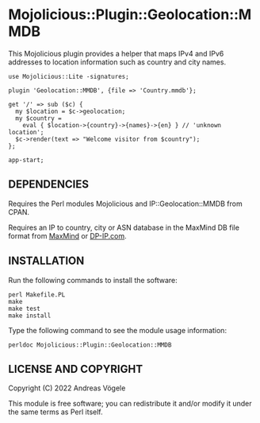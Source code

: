 # Mojolicious::Plugin::Geolocation::MMDB

This Mojolicious plugin provides a helper that maps IPv4 and IPv6 addresses to
location information such as country and city names.

    use Mojolicious::Lite -signatures;

    plugin 'Geolocation::MMDB', {file => 'Country.mmdb'};

    get '/' => sub ($c) {
      my $location = $c->geolocation;
      my $country =
        eval { $location->{country}->{names}->{en} } // 'unknown location';
      $c->render(text => "Welcome visitor from $country");
    };

    app-start;

## DEPENDENCIES

Requires the Perl modules Mojolicious and IP::Geolocation::MMDB from CPAN.

Requires an IP to country, city or ASN database in the MaxMind DB file format
from [MaxMind](https://www.maxmind.com) or [DP-IP.com](https://db-ip.com/).

## INSTALLATION

Run the following commands to install the software:

    perl Makefile.PL
    make
    make test
    make install

Type the following command to see the module usage information:

    perldoc Mojolicious::Plugin::Geolocation::MMDB

## LICENSE AND COPYRIGHT

Copyright (C) 2022 Andreas Vögele

This module is free software; you can redistribute it and/or modify it under
the same terms as Perl itself.
